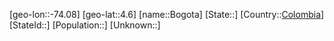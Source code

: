 ﻿---
location: [4.6,-74.08]
type: City
tags:
- geo/City


SpocWebEntityId: 29250
isDeleted: false
confidential: public

---
[geo-lon::-74.08]
[geo-lat::4.6]
[name::Bogota]
[State::]
[Country::[Colombia](geo/Continent/South-America/Colombia.md)]
[StateId::]
[Population::]
[Unknown::]

